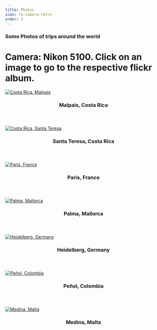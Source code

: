 ```yaml
---
title: Photos
icon: fa-camera-retro
order: 3
---
```



### Some Photos of trips around the world
# Camera: Nikon 5100. Click on an image to go to the respective flickr album.




  <div class="row">
    <div class="4u 12u$(mobile)">
      <div class="item">
        <a href="https://flic.kr/p/MVYgg8" class="image fit"><img src="{{ 'https://live.staticflickr.com/1946/30146806457_eb40d80ea7_z.jpg' | relative_url}}" alt="Costa Rica, Malpais" /></a>
        <header>
          <h3>Malpais, Costa Rica</h3>
        </header>
      </div>
      <div class="item">
        <a href="https://flic.kr/p/PxZhGj" class="image fit"><img src="{{ 'https://live.staticflickr.com/1922/31210757018_7a273d90fb_z.jpg' | relative_url }}" alt="Costa Rica, Santa Teresa" /></a>
        <header>
          <h3>Santa Teresa, Costa Rica</h3>
        </header>
      </div>
      <div class="item">
        <a href="https://flic.kr/p/proFG2" class="image fit"><img src="{{ 'https://live.staticflickr.com/3901/15383544045_98bc8d1f8c_z.jpg' | relative_url }}" alt="Paris, France" /></a>
        <header>
          <h3>Paris, France</h3>
        </header>
      </div>
    </div>
    <div class="4u 12u$(mobile)">
      <div class="item">
        <a href="https://flic.kr/p/LHzBqY" class="image fit"><img src="{{ 'https://live.staticflickr.com/8079/29350232012_fa3805fa6d_z.jpg' | relative_url }}" alt="Palma, Mallorca" /></a>
        <header>
          <h3>Palma, Mallorca</h3>
        </header>
      </div>
      <div class="item">
        <a href="https://flic.kr/p/ExPzz1" class="image fit"><img src="{{ 'https://live.staticflickr.com/1596/25301651750_369d5472af_z.jpg' | relative_url }}" alt="Heidelberg, Germany" /></a>
        <header>
          <h3>Heidelberg, Germany</h3>
        </header>
      </div>
    </div>
    <div class="4u 12u$(mobile)">
      <div class="item">
        <a href="https://flic.kr/p/FnwJEY" class="image fit"><img src="{{ 'https://live.staticflickr.com/1627/25841557276_058bc4d969_w.jpg' | relative_url }}" alt="Peñol, Colombia" /></a>
        <header>
          <h3>Peñol, Colombia</h3>
        </header>
      </div>
      <div class="item">
       <a href="https://flic.kr/p/FJHCL9" class="image fit"><img src="{{ 'https://live.staticflickr.com/1531/26081330040_f4892553a4_z.jpg' | relative_url }}" alt="Medina, Malta" /></a>
        <header>
          <h3>Medina, Malta</h3>
        </header>
      </div>
    </div>
  </div>
